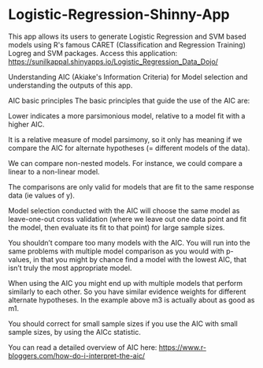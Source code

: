 # Logistic-Regression-Shinny-App
This app allows its users to generate Logistic Regression and SVM based models using R's famous CARET (Classification and Regression Training) Logreg and SVM packages.
Access this application: https://sunilkappal.shinyapps.io/Logistic_Regression_Data_Dojo/

Understanding AIC (Akiake's Information Criteria) for Model selection and understanding the outputs of this app.

AIC basic principles
The basic principles that guide the use of the AIC are:

Lower indicates a more parsimonious model, relative to a model fit
with a higher AIC.

It is a relative measure of model parsimony, so it only has
meaning if we compare the AIC for alternate hypotheses (= different
models of the data).

We can compare non-nested models. For instance, we could compare a
linear to a non-linear model.

The comparisons are only valid for models that are fit to the same response
data (ie values of y).

Model selection conducted with the AIC will choose the same model as
leave-one-out cross validation (where we leave out one data point
and fit the model, then evaluate its fit to that point) for large
sample sizes.

You shouldn’t compare too many models with the AIC. You will run
into the same problems with multiple model comparison as you would
with p-values, in that you might by chance find a model with the
lowest AIC, that isn’t truly the most appropriate model.

When using the AIC you might end up with multiple models that
perform similarly to each other. So you have similar evidence
weights for different alternate hypotheses. In the example above m3
is actually about as good as m1.

You should correct for small sample sizes if you use the AIC with
small sample sizes, by using the AICc statistic.

You can read a detailed overview of AIC here: https://www.r-bloggers.com/how-do-i-interpret-the-aic/
